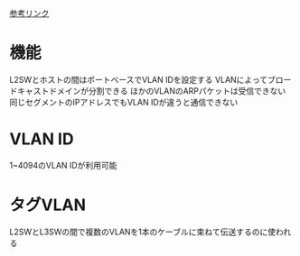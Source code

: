 [参考リンク](https://milestone-of-se.nesuke.com/nw-basic/ethernet/vlan/)
# 機能

L2SWとホストの間はポートベースでVLAN IDを設定する
VLANによってブロードキャストドメインが分割できる
	ほかのVLANのARPパケットは受信できない
同じセグメントのIPアドレスでもVLAN IDが違うと通信できない

# VLAN ID
1~4094のVLAN IDが利用可能

# タグVLAN

L2SWとL3SWの間で複数のVLANを1本のケーブルに束ねて伝送するのに使われる